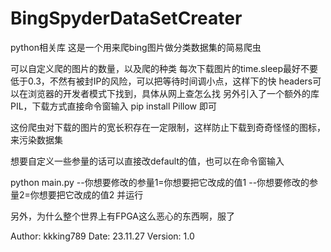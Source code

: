 # BingSpyderDataSetCreater
python相关库
这是一个用来爬bing图片做分类数据集的简易爬虫

可以自定义爬的图片的数量，以及爬的种类
每次下载图片的time.sleep最好不要低于0.3，不然有被封IP的风险，可以把等待时间调小点，这样下的快
headers可以在浏览器的开发者模式下找到，具体从网上查怎么找
另外引入了一个额外的库PIL，下载方式直接命令窗输入 pip install Pillow 即可

这份爬虫对下载的图片的宽长积存在一定限制，这样防止下载到奇奇怪怪的图标，来污染数据集

想要自定义一些参量的话可以直接改default的值，也可以在命令窗输入

python main.py --你想要修改的参量1=你想要把它改成的值1 --你想要修改的参量2=你想要把它改成的值2
并运行

另外，为什么整个世界上有FPGA这么恶心的东西啊，服了

Author: kkking789
Date: 23.11.27
Version: 1.0
